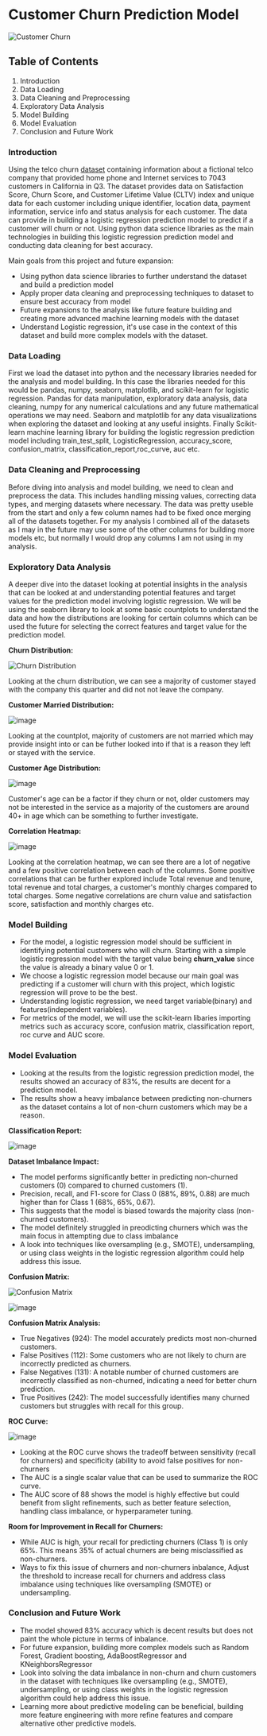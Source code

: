# Customer Churn Prediction Model

![Customer Churn](https://github.com/user-attachments/assets/646a3608-ba63-4fdc-8041-f7e727a3037e)



## Table of Contents
1. Introduction
2. Data Loading
3. Data Cleaning and Preprocessing
4. Exploratory Data Analysis
6. Model Building
7. Model Evaluation
8. Conclusion and Future Work

### Introduction
Using the telco churn [dataset](https://www.kaggle.com/datasets/hassanelfattmi/why-do-customers-leave-can-you-spot-the-churners/data) containing information about a fictional telco company that provided home phone and Internet services to 7043 customers in California in Q3. The dataset provides data on Satisfaction Score, Churn Score, and Customer Lifetime Value (CLTV) index and unique data for each customer including unique identifier, location data, payment information, service info and status analysis for each customer. The data can provide in building a logistic regression prediction model to predict if a customer will churn or not. Using python data science libraries as the main technologies in building this logistic regression prediction model and conducting data cleaning for best accuracy.

Main goals from this project and future expansion: 
 * Using python data science libraries to further understand the dataset and build a prediction model
 * Apply proper data cleaning and preprocessing techniques to dataset to ensure best accuracy from model
 * Future expansions to the analysis like future feature building and creating more advanced machine learning models with the dataset
 * Understand Logistic regression, it's use case in the context of this dataset and build more complex models with the dataset. 


### Data Loading
First we load the dataset into python and the necessary libraries needed for the analysis and model building. In this case the libraries needed for this would be pandas, numpy, seaborn, matplotlib, and scikit-learn for logistic regression. Pandas for data manipulation, exploratory data analysis, data cleaning, numpy for any numerical calculations and any future mathematical operations we may need. Seaborn and matplotlib for any data visualizations when exploring the dataset and looking at any useful insights. Finally Scikit-learn machine learning library for building the logistic regression prediction model including train_test_split, LogisticRegression, accuracy_score, confusion_matrix, classification_report,roc_curve, auc etc. 


### Data Cleaning and Preprocessing
Before diving into analysis and model building, we need to clean and preprocess the data. This includes handling missing values, correcting data types, and merging datasets where necessary. The data was pretty useble from the start and only a few column names had to be fixed once merging all of the datasets together. For my analysis I combined all of the datasets as I may in the future may use some of the other columns for building more models etc, but normally I would drop any columns I am not using in my analysis. 

### Exploratory Data Analysis
A deeper dive into the dataset looking at potential insights in the analysis that can be looked at and understanding potential features and target values for the prediction model involving logistic regression. We will be using the seaborn library to look at some basic countplots to understand the data and how the distributions are looking for certain columns which can be used the future for selecting the correct features and target value for the prediction model. 

**Churn Distribution:**

![Churn Distribution](https://github.com/user-attachments/assets/97dd39a2-e6b8-4055-ae1c-1797b39e8871) 

Looking at the churn distribution, we can see a majority of customer stayed with the company this quarter and did not not leave the company. 

**Customer Married Distribution:**

![image](https://github.com/user-attachments/assets/10b64cbc-2fbd-46e2-937f-ce0df1246e3a)

Looking at the countplot, majority of customers are not married which may provide insight into or can be futher looked into if that is a reason they left or stayed with the service. 

**Customer Age Distribution:**

![image](https://github.com/user-attachments/assets/94236f22-2fa0-4d90-816d-6c70151d05b2)

Customer's age can be a factor if they churn or not, older customers may not be interested in the service as a majority of the customers are around 40+ in age which can be something to further investigate. 

**Correlation Heatmap:**

![image](https://github.com/user-attachments/assets/5497551a-f973-4615-b0e9-2bfc49149c4f)

Looking at the correlation heatmap, we can see there are a lot of negative and a few positive correlation between each of the columns. Some positive correlations that can be further explored include Total revenue and tenure, total revenue and total charges, a customer's monthly charges compared to total charges. Some negative correlations are churn value and satisfaction score, satisfaction and monthly charges etc.  


### Model Building
* For the model, a logistic regression model should be sufficient in identifying potential customers who will churn. Starting with a simple logistic regression model with the target value being **churn_value** since the value is already a binary value 0 or 1.
* We choose a logistic regression model because our main goal was predicting if a customer will churn with this project, which logistic regression will prove to be the best. 
* Understanding logistic regression, we need target variable(binary) and features(independent variables).
* For metrics of the model, we will use the scikit-learn libaries importing metrics such as accuracy score, confusion matrix, classification report, roc curve and AUC score. 


### Model Evaluation
* Looking at the results from the logistic regression prediction model, the results showed an accuracy of 83%, the results are decent for a prediction model.
* The results show a heavy imbalance between predicting non-churners as the dataset contains a lot of non-churn customers which may be a reason. 



**Classification Report:**

![image](https://github.com/user-attachments/assets/abd60168-a760-4980-a7db-91f6ee5741e4)

**Dataset Imbalance Impact:**

- The model performs significantly better in predicting non-churned customers (0) compared to churned customers (1).
- Precision, recall, and F1-score for Class 0 (88%, 89%, 0.88) are much higher than for Class 1 (68%, 65%, 0.67).
- This suggests that the model is biased towards the majority class (non-churned customers).
- The model definitely struggled in preodicting churners which was the main focus in attempting due to class imbalance
- A look into techniques like oversampling (e.g., SMOTE), undersampling, or using class weights in the logistic regression algorithm could help address this issue.


**Confusion Matrix:**

![Confusion Matrix](https://github.com/user-attachments/assets/1646c4ec-8729-4abf-a20b-f0f0c524dabd)

![image](https://github.com/user-attachments/assets/3e4b545c-8f6d-4f9b-a8f5-14481942291e)

**Confusion Matrix Analysis:**

- True Negatives (924): The model accurately predicts most non-churned customers.
- False Positives (112): Some customers who are not likely to churn are incorrectly predicted as churners.
- False Negatives (131): A notable number of churned customers are incorrectly classified as non-churned, indicating a need for better churn prediction.
- True Positives (242): The model successfully identifies many churned customers but struggles with recall for this group.


**ROC Curve:**

![image](https://github.com/user-attachments/assets/1b80b2be-1ce1-4c18-a940-ddc4284169be)

- Looking at the ROC curve shows the tradeoff between sensitivity (recall for churners) and specificity (ability to avoid false positives for non-churners
- The AUC is a single scalar value that can be used to summarize the ROC curve.
- The AUC score of 88 shows the model is highly effective but could benefit from slight refinements, such as better feature selection, handling class imbalance, or hyperparameter tuning.

**Room for Improvement in Recall for Churners:**

- While AUC is high, your recall for predicting churners (Class 1) is only 65%. This means 35% of actual churners are being misclassified as non-churners.
- Ways to fix this issue of churners and non-churners inbalance, Adjust the threshold to increase recall for churners and address class imbalance using techniques like oversampling (SMOTE) or undersampling.

### Conclusion and Future Work
* The model showed 83% accuracy which is decent results but does not paint the whole picture in terms of inbalance. 
* For future expansion, building more complex models such as Random Forest, Gradient boosting, AdaBoostRegressor and KNeighborsRegressor
* Look into solving the data imbalance in non-churn and churn customers in the dataset with techniques like oversampling (e.g., SMOTE), undersampling, or using class weights in the logistic regression algorithm could help address this issue.
* Learning more about predictive modeling can be beneficial, building more feature engineering with more refine features and compare alternative other predictive models. 


